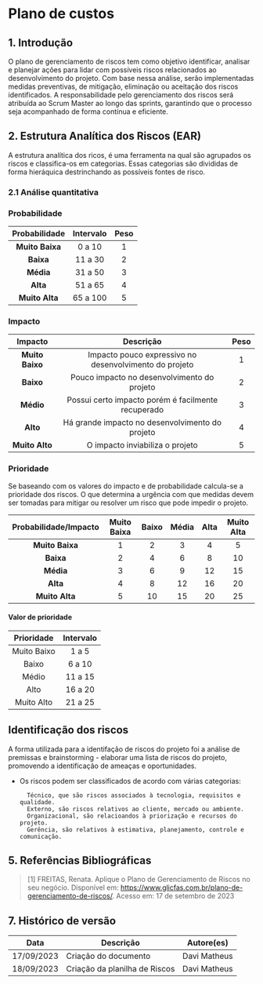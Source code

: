 # Plano de custos

## 1. Introdução

O plano de gerenciamento de riscos tem como objetivo identificar, analisar e planejar ações para lidar com possíveis riscos relacionados ao desenvolvimento do projeto. Com base nessa análise, serão implementadas medidas preventivas, de mitigação, eliminação ou aceitação dos riscos identificados. A responsabilidade pelo gerenciamento dos riscos será atribuída ao Scrum Master ao longo das sprints, garantindo que o processo seja acompanhado de forma contínua e eficiente.


## 2.  Estrutura Analítica dos Riscos (EAR)

A estrutura analítica dos ricos, é uma ferramenta na qual são agrupados os riscos e classifica-os em categorias. Essas categorias são divididas de forma hieráquica destrinchando as possíveis fontes de risco.


###  2.1 Análise quantitativa


### Probabilidade

|Probabilidade|Intervalo|Peso|
|:----:|:-----:|:------:|
|**Muito Baixa**|0 a 10|1|
|**Baixa**| 11 a 30|2|
|**Média**| 31 a 50|3|
|**Alta**| 51 a 65|4|
|**Muito Alta**| 65 a 100| 5|

### Impacto

|Impacto|Descrição|Peso|
|:----:|:-----:|:------:|
|**Muito Baixo**|Impacto pouco expressivo no desenvolvimento do projeto|1|
|**Baixo**| Pouco impacto no desenvolvimento do projeto|2|
|**Médio**| Possui certo impacto porém é facilmente recuperado|3|
|**Alto**| Há grande impacto no desenvolvimento do projeto|4|
|**Muito Alto**| O impacto inviabiliza o projeto| 5|

###  Prioridade

 Se baseando com os valores do impacto e de probabilidade calcula-se a prioridade dos riscos. O que determina a urgência com que medidas devem ser tomadas para mitigar ou resolver um risco que pode impedir o projeto.

|Probabilidade/Impacto|Muito Baixa|Baixo|Média|Alta|Muito Alta|
|:----:|:-----:|:------:|:------:|:------:|:------:|
|**Muito Baixa**|1|2|	3|	4|	5|
|**Baixa**| 2|4	|6	|8	|10|
|**Média**| 3|6|	9	|12|	15|
|**Alta**| 4| 8	|12	|16|	20|
|**Muito Alta**| 5| 	10|	15	|20	|25|

#### Valor de prioridade

|Prioridade|Intervalo|
|:----:|:-----:|
|Muito Baixo|1 a 5|
|Baixo| 6 a 10|
|Médio| 11  a 15|
|Alto| 16 a 20|
|Muito Alto| 21 a 25 |

## Identificação dos riscos

A forma utilizada para a identifação de riscos do projeto foi a análise de premissas e brainstorming - elaborar uma lista de riscos do projeto, promovendo a identificação de ameaças e oportunidades.

* Os riscos podem ser classificados de acordo com várias categorias:

        Técnico, que são riscos associados à tecnologia, requisitos e qualidade.
        Externo, são riscos relativos ao cliente, mercado ou ambiente.
        Organizacional, são relacioandos à priorização e recursos do projeto.
        Gerência, são relativos à estimativa, planejamento, controle e comunicação.


## 5. Referências Bibliográficas

> [1] </b>FREITAS, Renata. Aplique o Plano de Gerenciamento de Riscos no seu negócio.</b> Disponível em: https://www.glicfas.com.br/plano-de-gerenciamento-de-riscos/. Acesso em: 17 de setembro de 2023

## 7. Histórico de versão

|**Data**|**Descrição**|**Autore(es)**|
|--------|-------------|--------------|
|17/09/2023| Criação do documento | Davi Matheus |
|18/09/2023| Criação da planilha de Riscos | Davi Matheus |
